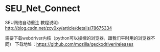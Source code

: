 # SEU_Net_Connect
SEU网络自动重连
教程说明:
http://blog.csdn.net/zcy0xy/article/details/78675334

需要下载webdriver内核（python可以操控的浏览器，跟我们平时用的浏览器不同）
下载地址：https://github.com/mozilla/geckodriver/releases
